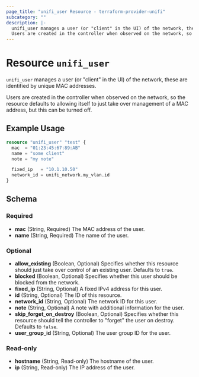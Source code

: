 ```yaml
---
page_title: "unifi_user Resource - terraform-provider-unifi"
subcategory: ""
description: |-
  unifi_user manages a user (or "client" in the UI) of the network, these are identified by unique MAC addresses.
  Users are created in the controller when observed on the network, so the resource defaults to allowing itself to just take over management of a MAC address, but this can be turned off.
---
```


# Resource `unifi_user`

`unifi_user` manages a user (or "client" in the UI) of the network, these are identified by unique MAC addresses.

Users are created in the controller when observed on the network, so the resource defaults to allowing itself to just take over management of a MAC address, but this can be turned off.

## Example Usage

```terraform
resource "unifi_user" "test" {
  mac  = "01:23:45:67:89:AB"
  name = "some client"
  note = "my note"

  fixed_ip   = "10.1.10.50"
  network_id = unifi_network.my_vlan.id
}
```

## Schema

### Required

- **mac** (String, Required) The MAC address of the user.
- **name** (String, Required) The name of the user.

### Optional

- **allow_existing** (Boolean, Optional) Specifies whether this resource should just take over control of an existing user. Defaults to `true`.
- **blocked** (Boolean, Optional) Specifies whether this user should be blocked from the network.
- **fixed_ip** (String, Optional) A fixed IPv4 address for this user.
- **id** (String, Optional) The ID of this resource.
- **network_id** (String, Optional) The network ID for this user.
- **note** (String, Optional) A note with additional information for the user.
- **skip_forget_on_destroy** (Boolean, Optional) Specifies whether this resource should tell the controller to "forget" the user on destroy. Defaults to `false`.
- **user_group_id** (String, Optional) The user group ID for the user.

### Read-only

- **hostname** (String, Read-only) The hostname of the user.
- **ip** (String, Read-only) The IP address of the user.


